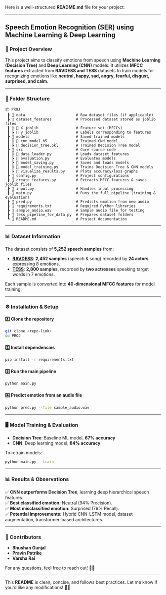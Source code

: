 Here is a well-structured **README.md** file for your project:  

---

## **Speech Emotion Recognition (SER) using Machine Learning & Deep Learning**  

### **📌 Project Overview**  
This project aims to classify emotions from speech using **Machine Learning (Decision Tree)** and **Deep Learning (CNN)** models. It utilizes **MFCC features** extracted from **RAVDESS and TESS** datasets to train models for recognizing emotions like **neutral, happy, sad, angry, fearful, disgust, surprised, and calm**.

---

### **📂 Folder Structure**  
```
📦 PROJ
 ┣ 📂 data                       # Raw dataset files (if applicable)
 ┣ 📂 dataset_features           # Processed dataset stored as joblib files
 ┃ ┣ 📜 X.joblib                 # Feature set (MFCCs)
 ┃ ┣ 📜 y.joblib                 # Labels corresponding to features
 ┣ 📂 models                     # Saved trained models
 ┃ ┣ 📜 cnn_model.h5             # Trained CNN model
 ┃ ┣ 📜 decision_tree.pkl        # Trained Decision Tree model
 ┣ 📂 src                        # Core source code
 ┃ ┣ 📜 data_loader.py           # Loads dataset features
 ┃ ┣ 📜 evaluation.py            # Evaluates models
 ┃ ┣ 📜 model_saving.py          # Saves and loads models
 ┃ ┣ 📜 model_training.py        # Trains Decision Tree & CNN models
 ┃ ┣ 📜 visualize_results.py     # Plots accuracy/loss graphs
 ┣ 📜 config.py                  # Project configurations
 ┣ 📜 create_features.py         # Extracts MFCC features & saves joblib files
 ┣ 📜 input.py                   # Handles input processing
 ┣ 📜 main.py                    # Runs the full pipeline (training & evaluation)
 ┣ 📜 pred.py                    # Predicts emotion from new audio
 ┣ 📜 requirements.txt           # Required Python libraries
 ┣ 📜 sample_audio.wav           # Sample audio file for testing
 ┣ 📜 tess_pipeline_for_data.py  # Prepares dataset folders
 ┗ 📜 README.md                  # Project documentation
```

---

### **📊 Dataset Information**  
The dataset consists of **5,252 speech samples** from:  

- **[RAVDESS](https://zenodo.org/record/1188976)**: **2,452 samples** (speech & song) recorded by **24 actors** expressing 8 emotions.  
- **[TESS](https://tspace.library.utoronto.ca/handle/1807/24487)**: **2,800 samples**, recorded by **two actresses** speaking target words in 7 emotions.  

Each sample is converted into **40-dimensional MFCC features** for model training.

---

### **⚙️ Installation & Setup**  
#### **1️⃣ Clone the repository**  
```bash
git clone <repo-link>
cd PROJ
```
#### **2️⃣ Install dependencies**  
```bash
pip install -r requirements.txt
```
#### **3️⃣ Run the main pipeline**  
```bash
python main.py
```
#### **4️⃣ Predict emotion from an audio file**  
```bash
python pred.py --file sample_audio.wav
```

---

### **🖥️ Model Training & Evaluation**  
- **Decision Tree**: Baseline ML model, **67% accuracy**  
- **CNN**: Deep learning model, **84% accuracy**  

To retrain models:  
```bash
python main.py --train
```

---

### **📊 Results & Observations**  
✅ **CNN outperforms Decision Tree**, learning deep hierarchical speech features.  
✅ **Best classified emotion:** Neutral (94% Precision).  
✅ **Most misclassified emotion:** Surprised (79% Recall).  
✅ **Potential improvements:** Hybrid CNN-LSTM model, dataset augmentation, transformer-based architectures.

---

### **📩 Contributors**  
- **Bhushan Gunjal**
- **Pravin Patrike**
- **Varsha Rai**

For any questions, feel free to reach out! 🚀🔥  

---

This **README** is clean, concise, and follows best practices. Let me know if you'd like any modifications! 🚀📄